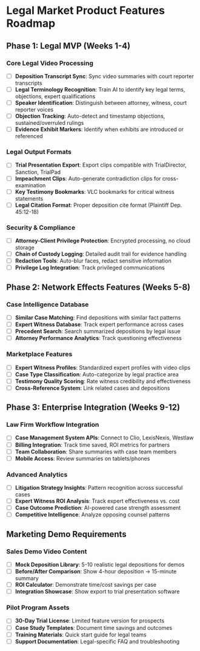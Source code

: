 # Legal Market Product Features Roadmap

## Phase 1: Legal MVP (Weeks 1-4)

### Core Legal Video Processing
- [ ] **Deposition Transcript Sync**: Sync video summaries with court reporter transcripts
- [ ] **Legal Terminology Recognition**: Train AI to identify key legal terms, objections, expert qualifications
- [ ] **Speaker Identification**: Distinguish between attorney, witness, court reporter voices
- [ ] **Objection Tracking**: Auto-detect and timestamp objections, sustained/overruled rulings
- [ ] **Evidence Exhibit Markers**: Identify when exhibits are introduced or referenced

### Legal Output Formats  
- [ ] **Trial Presentation Export**: Export clips compatible with TrialDirector, Sanction, TrialPad
- [ ] **Impeachment Clips**: Auto-generate contradiction clips for cross-examination
- [ ] **Key Testimony Bookmarks**: VLC bookmarks for critical witness statements
- [ ] **Legal Citation Format**: Proper deposition cite format (Plaintiff Dep. 45:12-18)

### Security & Compliance
- [ ] **Attorney-Client Privilege Protection**: Encrypted processing, no cloud storage
- [ ] **Chain of Custody Logging**: Detailed audit trail for evidence handling
- [ ] **Redaction Tools**: Auto-blur faces, redact sensitive information
- [ ] **Privilege Log Integration**: Track privileged communications

## Phase 2: Network Effects Features (Weeks 5-8)

### Case Intelligence Database
- [ ] **Similar Case Matching**: Find depositions with similar fact patterns
- [ ] **Expert Witness Database**: Track expert performance across cases
- [ ] **Precedent Search**: Search summarized depositions by legal issue
- [ ] **Attorney Performance Analytics**: Track questioning effectiveness

### Marketplace Features
- [ ] **Expert Witness Profiles**: Standardized expert profiles with video clips
- [ ] **Case Type Classification**: Auto-categorize by legal practice area
- [ ] **Testimony Quality Scoring**: Rate witness credibility and effectiveness
- [ ] **Cross-Reference System**: Link related cases and depositions

## Phase 3: Enterprise Integration (Weeks 9-12)

### Law Firm Workflow Integration
- [ ] **Case Management System APIs**: Connect to Clio, LexisNexis, Westlaw
- [ ] **Billing Integration**: Track time saved, ROI metrics for partners
- [ ] **Team Collaboration**: Share summaries with case team members
- [ ] **Mobile Access**: Review summaries on tablets/phones

### Advanced Analytics
- [ ] **Litigation Strategy Insights**: Pattern recognition across successful cases
- [ ] **Expert Witness ROI Analysis**: Track expert effectiveness vs. cost
- [ ] **Case Outcome Prediction**: AI-powered case strength assessment
- [ ] **Competitive Intelligence**: Analyze opposing counsel patterns

## Marketing Demo Requirements

### Sales Demo Video Content
- [ ] **Mock Deposition Library**: 5-10 realistic legal depositions for demos
- [ ] **Before/After Comparison**: Show 4-hour deposition → 15-minute summary
- [ ] **ROI Calculator**: Demonstrate time/cost savings per case
- [ ] **Integration Showcase**: Show export to trial presentation software

### Pilot Program Assets
- [ ] **30-Day Trial License**: Limited feature version for prospects
- [ ] **Case Study Templates**: Document time savings and outcomes
- [ ] **Training Materials**: Quick start guide for legal teams
- [ ] **Support Documentation**: Legal-specific FAQ and troubleshooting